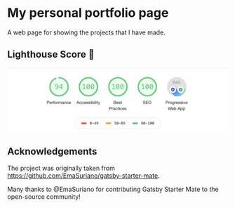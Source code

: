# My personal portfolio page

A web page for showing the projects that I have made.

## Lighthouse Score 💯

![Lighthouse Score](media/lighthouse-score.png)

## Acknowledgements

The project was originally taken from https://github.com/EmaSuriano/gatsby-starter-mate.

Many thanks to @EmaSuriano for contributing Gatsby Starter Mate to the open-source community!
